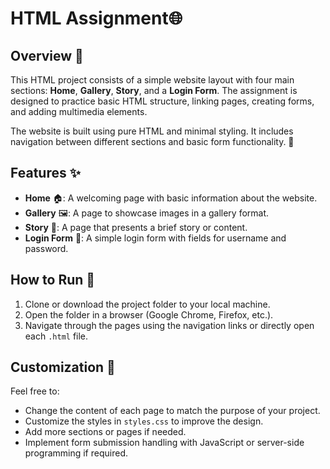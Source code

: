 # HTML Assignment🌐

## Overview 📝

This HTML project consists of a simple website layout with four main sections: **Home**, **Gallery**, **Story**, and a **Login Form**. The assignment is designed to practice basic HTML structure, linking pages, creating forms, and adding multimedia elements. 

The website is built using pure HTML and minimal styling. It includes navigation between different sections and basic form functionality. 🚀

## Features ✨

- **Home** 🏠: A welcoming page with basic information about the website.
- **Gallery** 🖼️: A page to showcase images in a gallery format.
- **Story** 📖: A page that presents a brief story or content.
- **Login Form** 🔑: A simple login form with fields for username and password.

## How to Run 🚀

1. Clone or download the project folder to your local machine.
2. Open the folder in a browser (Google Chrome, Firefox, etc.).
3. Navigate through the pages using the navigation links or directly open each `.html` file.

## Customization 🎨

Feel free to:

- Change the content of each page to match the purpose of your project.
- Customize the styles in `styles.css` to improve the design.
- Add more sections or pages if needed.
- Implement form submission handling with JavaScript or server-side programming if required.
